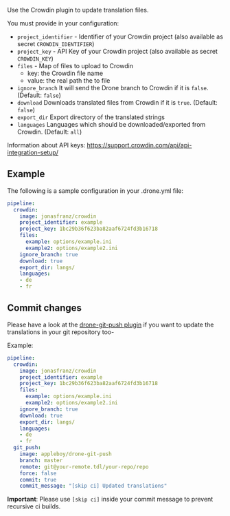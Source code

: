 Use the Crowdin plugin to update translation files.

You must provide in your configuration:

* `project_identifier` - Identifier of your Crowdin project (also available as secret  `CROWDIN_IDENTIFIER`)
* `project_key` - API Key of your Crowdin project (also available as secret  `CROWDIN_KEY`)
* `files` - Map of files to upload to Crowdin
  * key: the Crowdin file name
  * value: the real path the to file
* `ignore_branch` It will send the Drone branch to Crowdin if it is `false`. (Default: `false`)
* `download` Downloads translated files from Crowdin if it is `true`. (Default: `false`)
* `export_dir` Export directory of the translated strings
* `languages` Languages which should be downloaded/exported from Crowdin. (Default: `all`)


Information about API keys: https://support.crowdin.com/api/api-integration-setup/
## Example

The following is a sample configuration in your .drone.yml file:

```yaml
pipeline:
  crowdin:
    image: jonasfranz/crowdin
    project_identifier: example
    project_key: 1bc29b36f623ba82aaf6724fd3b16718
    files:
      example: options/example.ini
      example2: options/example2.ini
    ignore_branch: true
    download: true
    export_dir: langs/
    languages:
    - de
    - fr
```

## Commit changes

Please have a look at the [drone-git-push plugin](https://github.com/appleboy/drone-git-push) if you want to update the translations in your git repository too-

Example:
```yaml
pipeline:
  crowdin:
    image: jonasfranz/crowdin
    project_identifier: example
    project_key: 1bc29b36f623ba82aaf6724fd3b16718
    files:
      example: options/example.ini
      example2: options/example2.ini
    ignore_branch: true
    download: true
    export_dir: langs/
    languages:
    - de
    - fr
  git_push:
    image: appleboy/drone-git-push
    branch: master
    remote: git@your-remote.tdl/your-repo/repo
    force: false
    commit: true
    commit_message: "[skip ci] Updated translations"
```

**Important**: Please use `[skip ci]` inside your commit message to prevent recursive ci builds.
